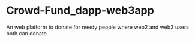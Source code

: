 # Crowd-Fund_dapp-web3app
An web platform to donate for needy people where web2 and web3 users both can donate
